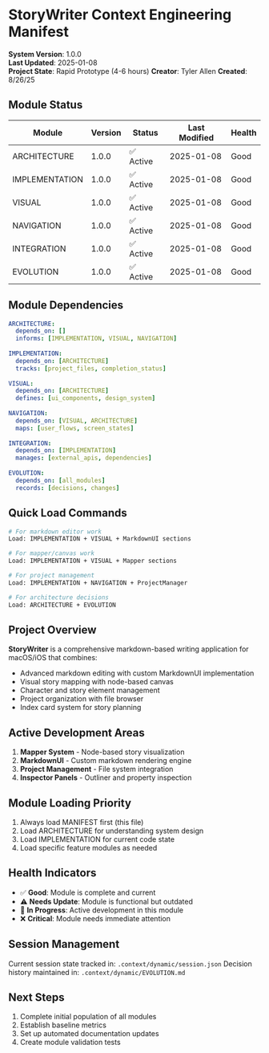 # StoryWriter Context Engineering Manifest

**System Version**: 1.0.0  
**Last Updated**: 2025-01-08  
**Project State**: Rapid Prototype (4-6 hours)
**Creator**: Tyler Allen
**Created**: 8/26/25

## Module Status

| Module | Version | Status | Last Modified | Health |
|--------|---------|--------|---------------|--------|
| ARCHITECTURE | 1.0.0 | ✅ Active | 2025-01-08 | Good |
| IMPLEMENTATION | 1.0.0 | ✅ Active | 2025-01-08 | Good |
| VISUAL | 1.0.0 | ✅ Active | 2025-01-08 | Good |
| NAVIGATION | 1.0.0 | ✅ Active | 2025-01-08 | Good |
| INTEGRATION | 1.0.0 | ✅ Active | 2025-01-08 | Good |
| EVOLUTION | 1.0.0 | ✅ Active | 2025-01-08 | Good |

## Module Dependencies

```yaml
ARCHITECTURE:
  depends_on: []
  informs: [IMPLEMENTATION, VISUAL, NAVIGATION]
  
IMPLEMENTATION:
  depends_on: [ARCHITECTURE]
  tracks: [project_files, completion_status]
  
VISUAL:
  depends_on: [ARCHITECTURE]
  defines: [ui_components, design_system]
  
NAVIGATION:
  depends_on: [VISUAL, ARCHITECTURE]
  maps: [user_flows, screen_states]
  
INTEGRATION:
  depends_on: [IMPLEMENTATION]
  manages: [external_apis, dependencies]
  
EVOLUTION:
  depends_on: [all_modules]
  records: [decisions, changes]
```

## Quick Load Commands

```bash
# For markdown editor work
Load: IMPLEMENTATION + VISUAL + MarkdownUI sections

# For mapper/canvas work  
Load: IMPLEMENTATION + VISUAL + Mapper sections

# For project management
Load: IMPLEMENTATION + NAVIGATION + ProjectManager

# For architecture decisions
Load: ARCHITECTURE + EVOLUTION
```

## Project Overview

**StoryWriter** is a comprehensive markdown-based writing application for macOS/iOS that combines:
- Advanced markdown editing with custom MarkdownUI implementation
- Visual story mapping with node-based canvas
- Character and story element management
- Project organization with file browser
- Index card system for story planning

## Active Development Areas

1. **Mapper System** - Node-based story visualization
2. **MarkdownUI** - Custom markdown rendering engine
3. **Project Management** - File system integration
4. **Inspector Panels** - Outliner and property inspection

## Module Loading Priority

1. Always load MANIFEST first (this file)
2. Load ARCHITECTURE for understanding system design
3. Load IMPLEMENTATION for current code state
4. Load specific feature modules as needed

## Health Indicators

- ✅ **Good**: Module is complete and current
- ⚠️ **Needs Update**: Module is functional but outdated
- 🔄 **In Progress**: Active development in this module
- ❌ **Critical**: Module needs immediate attention

## Session Management

Current session state tracked in: `.context/dynamic/session.json`
Decision history maintained in: `.context/dynamic/EVOLUTION.md`

## Next Steps

1. Complete initial population of all modules
2. Establish baseline metrics
3. Set up automated documentation updates
4. Create module validation tests